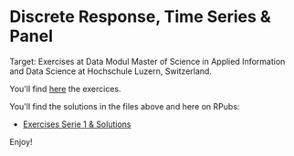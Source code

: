 # Discrete Response, Time Series & Panel 
Target: Exercises at Data Modul Master of Science in Applied Information and Data Science at Hochschule Luzern, Switzerland.

You'll find [here](https://www.evernote.com/l/Ai-mGPrPkz9JNIxFJ_7SG6oZ5c6vaSCvt1w/) the exercices.

You'll find the solutions in the files above and here on RPubs:
- [Exercises Serie 1 & Solutions](https://rpubs.com/ramon_schildknecht/hslu_rtp_series1)

Enjoy!
